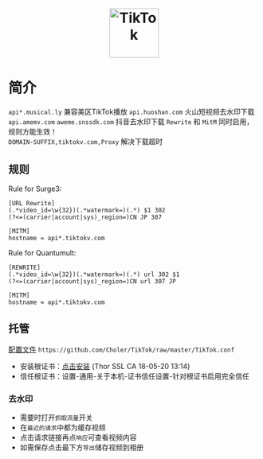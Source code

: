 <h1 align="center">
  <img src="https://i.loli.net/2019/01/06/5c315fe70c2b7.jpg" alt="TikTok" width="99">
</h1>

# 简介
`api*.musical.ly` 兼容美区TikTok播放
`api.huoshan.com` 火山短视频去水印下载
`api.amemv.com` `aweme.snssdk.com` 抖音去水印下载
`Rewrite` 和 `MitM` 同时启用，规则方能生效！   
`DOMAIN-SUFFIX,tiktokv.com,Proxy` 解决下载超时   

## 规则
Rule for Surge3:
```
[URL Rewrite]
(.*video_id=\w{32})(.*watermark=)(.*) $1 302
(?<=(carrier|account|sys)_region=)CN JP 307

[MITM]
hostname = api*.tiktokv.com
```

Rule for Quantumult:
```
[REWRITE]
(.*video_id=\w{32})(.*watermark=)(.*) url 302 $1
(?<=(carrier|account|sys)_region=)CN url 307 JP

[MITM]
hostname = api*.tiktokv.com
```

## 托管
[配置文件](https://github.com/Choler/TikTok/raw/master/TikTok.conf) `https://github.com/Choler/TikTok/raw/master/TikTok.conf`   

* 安装根证书：[点击安装](https://raw.githubusercontent.com/Choler/TikTok/master/Thor%20SSL%20CA.cer) (Thor SSL CA 18-05-20 13:14)
* 信任根证书：设置-通用-关于本机-证书信任设置-针对根证书启用完全信任

### 去水印
* 需要时打开`抓取流量`开关
* 在`最近的请求`中都为缓存视频
* 点击请求链接再点`响应`可查看视频内容
* 如需保存点击最下方`导出`储存视频到相册
